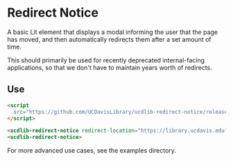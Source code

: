 # Redirect Notice

A basic Lit element that displays a modal informing the user that the page has moved, and then automatically redirects them after a set amount of time.

This should primarily be used for recently deprecated internal-facing applications, so that we don't have to maintain years worth of redirects.

## Use

```html
<script 
  src="https://github.com/UCDavisLibrary/ucdlib-redirect-notice/releases/latest/download/ucdlib-redirect-notice.js">
</script>

<ucdlib-redirect-notice redirect-location="https://library.ucdavis.edu">
<ucdlib-redirect-notice>
```

For more advanced use cases, see the examples directory.
